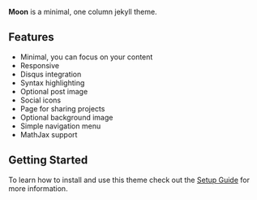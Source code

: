 **Moon** is a minimal, one column jekyll theme.

## Features
* Minimal, you can focus on your content
* Responsive
* Disqus integration
* Syntax highlighting
* Optional post image
* Social icons
* Page for sharing projects
* Optional background image
* Simple navigation menu
* MathJax support

## Getting Started

To learn how to install and use this theme check out the [Setup Guide](https://taylantatli.github.io/Moon/moon-theme/) for more information.
